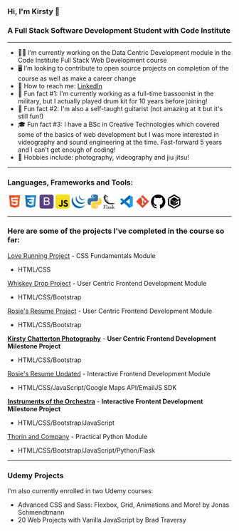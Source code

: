 ### Hi, I'm Kirsty 👋
### A Full Stack Software Development Student with Code Institute 

---

- 👩‍💻  I’m currently working on the Data Centric Development module in the Code Institute Full Stack Web Development course
- 🖥  I’m looking to contribute to open source projects on completion of the course as well as make a career change
- 📨  How to reach me: [LinkedIn](https://www.linkedin.com/in/kirsty-chatterton-154781a4/)
- 🥁  Fun fact #1: I'm currently working as a full-time bassoonist in the military, but I actually played drum kit for 10 years before joining!
- 🎸  Fun fact #2: I'm also a self-taught guitarist (not amazing at it but it's still fun!)
- 🎓  Fun fact #3: I have a BSc in Creative Technologies which covered some of the basics of web development but I was more interested in videography and sound engineering at the time. Fast-forward 5 years and I can't get enough of coding! 
- 📸  Hobbies include: photography, videography and jiu jitsu! 

---

### Languages, Frameworks and Tools:
![HTML](https://github.com/KirstChat/KirstChat/blob/master/images/html.png)
![CSS](https://github.com/KirstChat/KirstChat/blob/master/images/css.png)
![Bootstrap](https://github.com/KirstChat/KirstChat/blob/master/images/bootstrap.png)
![JavaScript](https://github.com/KirstChat/KirstChat/blob/master/images/javascript.png)
![jQuery](https://github.com/KirstChat/KirstChat/blob/master/images/jquery.png)
![Python](https://github.com/KirstChat/KirstChat/blob/master/images/python.png)
![Flask](https://github.com/KirstChat/KirstChat/blob/master/images/flask.png)
![VS Code](https://github.com/KirstChat/KirstChat/blob/master/images/vscode.png)
![Git](https://github.com/KirstChat/KirstChat/blob/master/images/git.png)
![GitHub](https://github.com/KirstChat/KirstChat/blob/master/images/github.png)
![GitPod](https://github.com/KirstChat/KirstChat/blob/master/images/gitpod.png)

---

### Here are some of the projects I've completed in the course so far:

[Love Running Project](https://github.com/KirstChat/love-running) - CSS Fundamentals Module 
- HTML/CSS
  
[Whiskey Drop Project](https://github.com/KirstChat/whiskey-drop) - User Centric Frontend Development Module 
- HTML/CSS/Bootstrap
  
[Rosie's Resume Project](https://github.com/KirstChat/rosies-resume-project) - User Centric Frontend Development Module 
- HTML/CSS/Bootstrap
  
[**Kirsty Chatterton Photography**](https://github.com/KirstChat/kirsty-chatterton-photography) - **User Centric Frontend Development Milestone Project** 
- HTML/CSS/Bootstrap

[Rosie's Resume Updated](https://github.com/KirstChat/rosies-resume-project-2) - Interactive Frontend Development Module
- HTML/CSS/JavaScript/Google Maps API/EmailJS SDK

[**Instruments of the Orchestra**](https://github.com/KirstChat/instruments-of-the-orchestra) - **Interactive Frontent Development Milestone Project**
- HTML/CSS/Bootstrap/JavaScript

[Thorin and Company](https://github.com/KirstChat/thorin-and-company-updated) - Practical Python Module
- HTML/CSS/Bootstrap/JavaScript/Python/Flask
---

### Udemy Projects

I'm also currently enrolled in two Udemy courses:

- Advanced CSS and Sass: Flexbox, Grid, Animations and More! by Jonas Schmendtmann
- 20 Web Projects with Vanilla JavaScript by Brad Traversy

